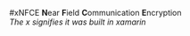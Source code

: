 #xNFCE
**N**ear **F**ield **C**ommunication **E**ncryption  
*The x signifies it was built in xamarin*
